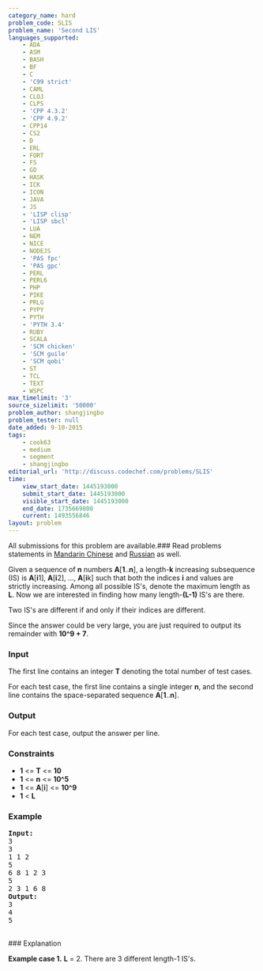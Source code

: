```yaml
---
category_name: hard
problem_code: SLIS
problem_name: 'Second LIS'
languages_supported:
    - ADA
    - ASM
    - BASH
    - BF
    - C
    - 'C99 strict'
    - CAML
    - CLOJ
    - CLPS
    - 'CPP 4.3.2'
    - 'CPP 4.9.2'
    - CPP14
    - CS2
    - D
    - ERL
    - FORT
    - FS
    - GO
    - HASK
    - ICK
    - ICON
    - JAVA
    - JS
    - 'LISP clisp'
    - 'LISP sbcl'
    - LUA
    - NEM
    - NICE
    - NODEJS
    - 'PAS fpc'
    - 'PAS gpc'
    - PERL
    - PERL6
    - PHP
    - PIKE
    - PRLG
    - PYPY
    - PYTH
    - 'PYTH 3.4'
    - RUBY
    - SCALA
    - 'SCM chicken'
    - 'SCM guile'
    - 'SCM qobi'
    - ST
    - TCL
    - TEXT
    - WSPC
max_timelimit: '3'
source_sizelimit: '50000'
problem_author: shangjingbo
problem_tester: null
date_added: 9-10-2015
tags:
    - cook63
    - medium
    - segment
    - shangjingbo
editorial_url: 'http://discuss.codechef.com/problems/SLIS'
time:
    view_start_date: 1445193000
    submit_start_date: 1445193000
    visible_start_date: 1445193000
    end_date: 1735669800
    current: 1493556846
layout: problem
---
```

All submissions for this problem are available.###  Read problems statements in [Mandarin Chinese](http://www.codechef.com/download/translated/COOK63/mandarin/SLIS.pdf) and [Russian](http://www.codechef.com/download/translated/COOK63/russian/SLIS.pdf) as well.

Given a sequence of **n** numbers **A**\[**1**..**n**\], a length-**k** increasing subsequence (IS) is **A**\[**i**1\], **A**\[**i**2\], ..., **A**\[**i**k\] such that both the indices **i** and values are strictly increasing. Among all possible IS's, denote the maximum length as **L**. Now we are interested in finding how many length-**(L-1)** IS's are there.

Two IS's are different if and only if their indices are different.

Since the answer could be very large, you are just required to output its remainder with **10^9 + 7**.

### Input

The first line contains an integer **T** denoting the total number of test cases.

For each test case, the first line contains a single integer **n**, and the second line contains the space-separated sequence **A**\[**1**..**n**\].

### Output

For each test case, output the answer per line.

### Constraints

- **1** <= **T** <= **10**
- **1** <= **n** <= **10^5**
- **1** <= **A**\[**i**\] <= **10^9**
- **1** < **L**

### Example

<pre><b>Input:</b>
3
3
1 1 2
5
6 8 1 2 3
5
2 3 1 6 8
<b>Output:</b>
3
4
5

</pre>### Explanation
**Example case 1.** **L** = 2. There are 3 different length-1 IS's.
